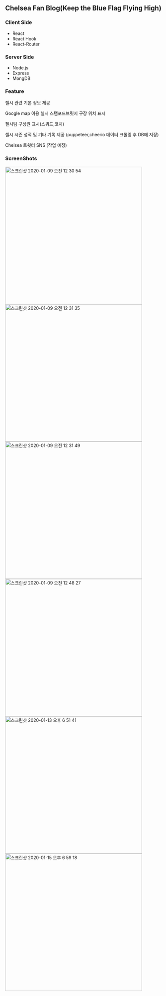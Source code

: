 ## Chelsea Fan Blog(Keep the Blue Flag Flying High)
### Client Side
<ul>
    <li>React</li>
    <li>React Hook</li>
    <li>React-Router</li>
</ul>

### Server Side
<ul>
    <li>Node.js</li>
    <li>Express</li>
    <li>MongDB</li>
</ul>

### Feature
<p>첼시 관련 기본 정보 제공</p>
<p>Google map 이용 첼시 스탬포드브릿지 구장 위치 표시</p>
<p>첼시팀 구성원 표시(스쿼드,코치)</p>
<p>첼시 시즌 성적 및 기타 기록 제공 (puppeteer,cheerio 데이터 크롤링 후 DB에 저장)</p>
<p>Chelsea 트윗터 SNS (작업 예정) </p>

### ScreenShots 
<img width="440" alt="스크린샷 2020-01-09 오전 12 30 54" src="https://user-images.githubusercontent.com/30601503/71993659-d1792d80-327a-11ea-9aa4-2ca24bfb16ee.png">
<img width="440" alt="스크린샷 2020-01-09 오전 12 31 35" src="https://user-images.githubusercontent.com/30601503/71993662-d211c400-327a-11ea-83d3-59a9179b74bd.png">
<img width="440" alt="스크린샷 2020-01-09 오전 12 31 49" src="https://user-images.githubusercontent.com/30601503/71993663-d211c400-327a-11ea-8b26-22d7abd925ff.png">
<img width="440" alt="스크린샷 2020-01-09 오전 12 48 27" src="https://user-images.githubusercontent.com/30601503/71993665-d2aa5a80-327a-11ea-9eaa-faac3d9b0976.png">
<img width="440" alt="스크린샷 2020-01-13 오후 6 51 41" src="https://user-images.githubusercontent.com/30601503/72246386-ed435180-3635-11ea-8c1d-ca93fbfa8ba2.png"/>
<img width="440" alt="스크린샷 2020-01-15 오후 6 59 18" src="https://user-images.githubusercontent.com/30601503/72424363-34ae1700-37c9-11ea-8c5f-6cc41231a4b1.png">